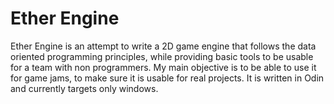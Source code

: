 # Ether Engine

Ether Engine is an attempt to write a 2D game engine that follows the data oriented programming principles, while providing basic tools to be usable for a team with non programmers. My main objective is to be able to use it for game jams, to make sure it is usable for real projects.
It is written in Odin and currently targets only windows.

